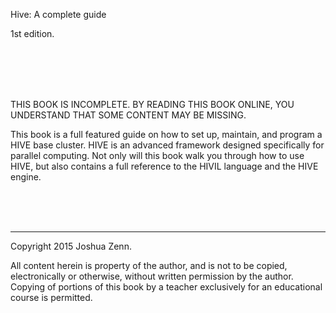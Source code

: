 Hive: A complete guide

1st edition.

<br /><br /><br /><br />

THIS BOOK IS INCOMPLETE. BY READING THIS BOOK ONLINE, YOU UNDERSTAND THAT SOME CONTENT MAY BE MISSING.

This book is a full featured guide on how to set up, maintain, and program a HIVE base cluster. HIVE is an advanced framework designed specifically for parallel computing. Not only will this book walk you through how to use HIVE, but also contains a full reference to the HIVIL language and the HIVE engine.

<br />
<br />
<br />
<hr />
Copyright 2015 Joshua Zenn.

All content herein is property of the author, and is not to be copied, electronically or otherwise, without written permission by the author. Copying of portions of this book by a teacher exclusively for an educational course is permitted.
